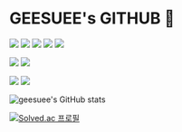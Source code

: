 # GEESUEE's GITHUB 👻

<img src="https://img.shields.io/badge/JAVA-007396?style=for-the-badge&logo=java&logoColor=white"> <img src="https://img.shields.io/badge/javascript-F7DF1E?style=for-the-badge&logo=javascript&logoColor=black"> <img src="https://img.shields.io/badge/PYTHON-3776AB?style=for-the-badge&logo=python&logoColor=white"> 
<img src="https://img.shields.io/badge/html-E34F26?style=for-the-badge&logo=html5&logoColor=white">  <img src="https://img.shields.io/badge/css-1572B6?style=for-the-badge&logo=css3&logoColor=white"> 

<img src="https://img.shields.io/badge/Spring Boot-6DB33F?style=for-the-badge&logo=Spring Boot&logoColor=white"> <img src="https://img.shields.io/badge/vue.js-4FC08D?style=for-the-badge&logo=vue.js&logoColor=white"> 

<img src="https://img.shields.io/badge/oracle-F80000?style=for-the-badge&logo=oracle&logoColor=white"> <img src="https://img.shields.io/badge/github-181717?style=for-the-badge&logo=github&logoColor=white">

![geesuee's GitHub stats](https://github-readme-stats.vercel.app/api?username=geesuee&show_icons=true&theme=nightowl)<br>
<!-- [![Top Langs](https://github-readme-stats.vercel.app/api/top-langs/?username=geesuee&layout=compact&theme=nightowl&langs_count=10)](https://github.com/anuraghazra/github-readme-stats)<br> -->
[![Solved.ac 프로필](http://mazassumnida.wtf/api/v2/generate_badge?boj=geesuee)](https://solved.ac/geesuee)


